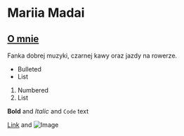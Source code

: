 # Mariia Madai
## [O mnie](https://mariiam224973.github.io/zadankopdstr/)

Fanka dobrej muzyki, czarnej kawy oraz jazdy na rowerze.


- Bulleted
- List

1. Numbered
2. List

**Bold** and _Italic_ and `Code` text

[Link](url) and ![Image](src)
